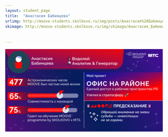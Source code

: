 ```yaml
---
layout: student_page
title:  "Анастасия Бабинцева"
urlimg: http://moove-students.skolkovo.ru/img/posts/Анастасия%20Бабинцева.png
vkimage: http://moove-students.skolkovo.ru/img/vkimage/Анастасия_Бабинцева_vk.png


---
```

<img class="img-fluid" src="/img/posts/Анастасия Бабинцева.png" alt="moove-2">
